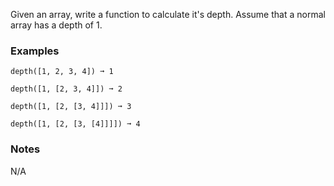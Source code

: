 Given an array, write a function to calculate it's depth. Assume that a normal array has a depth of 1.


### Examples ###
    depth([1, 2, 3, 4]) ➞ 1

    depth([1, [2, 3, 4]]) ➞ 2

    depth([1, [2, [3, 4]]]) ➞ 3

    depth([1, [2, [3, [4]]]]) ➞ 4


### Notes ###
N/A